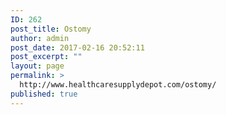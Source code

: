 ```yaml
---
ID: 262
post_title: Ostomy
author: admin
post_date: 2017-02-16 20:52:11
post_excerpt: ""
layout: page
permalink: >
  http://www.healthcaresupplydepot.com/ostomy/
published: true
---
```

<aside><script>

!function(t,o){"use strict";t.fn.minimap=function(o){var e=this,i=t(window),n=function(){},a=!0,s={heightRatio:.6,widthRatio:.05,offsetHeightRatio:.035,offsetWidthRatio:.035,position:"right",touch:!0,smoothScroll:!0,smoothScrollDelay:200,onPreviewChange:n,disableFind:!1},r=t.extend({},s,o),h=["right","left"];jQuery.fn.disableFind=function(){return this.each(function(){for(var o="",e=!1,i=t(this),n=i.html(),a=0;a<n.length;a++)o+=n[a],"<"===n[a]&&(e=!0),">"===n[a]&&(e=!1),e===!1&&(o+='<span style="position:absolute; right:-999999999px;">.</span>')," "===n[a]&&(o+=" ");i.html(o)})};var c=function(o,e){switch(o){case"disableFind":if(1!=e&&0!=e)throw"Invalid disableFind: "+e;break;case"heightRatio":var i=e;if(!t.isNumeric(i)||0>=i||i>1)throw"Invalid heightRatio: "+i;break;case"widthRatio":var n=e;if(!t.isNumeric(n)||0>=n||n>.5)throw"Invalid widthRatio: "+n;break;case"offsetHeightRatio":var a=e;if(!t.isNumeric(a)||0>a||a>.9)throw"Invalid offsetHeightRatio: "+a;break;case"offsetWidthRatio":var s=e;if(!t.isNumeric(s)||0>s||s>.9)throw"Invalid offsetWidthRatio: "+s;break;case"position":var c=e.toLowerCase(),l=h.indexOf(c);if(-1===l)throw"Invalid position: "+r.position;r.position=c;break;case"smoothScrollDelay":var d=e;if((0|d)!==d||4>d)throw"Invalid smoothScrollDelay(in ms): "+d;break;case"touch":case"smoothScroll":break;case"onPreviewChange":var f=e;if(!f||!t.isFunction(f))throw"Invalid onPreviewChange: "+e;break;default:throw"Invalid validation property: "+o}};for(var l in r)c(l,r[l]);var d=e.clone();d.find(".minimap.noselect").remove(),d.find(".miniregion").remove(),d.addClass("minimap noselect"),r.disableFind===!0&&d.children().each(function(){t(this).addClass("unsearchable")}),d.children().each(function(){t(this).css({"pointer-events":"none"})});var f=t('<div class="miniregion"> </div>');t(t("body")[0]).append(f),t(t("body")[0]).append(d),t(".unsearchable").disableFind();var u=function(){return{x:i.width()/e.width()*r.widthRatio,y:i.height()/e.height()*r.heightRatio}},v=function(t){if(a){var o=u(),n="scale("+o.x+","+o.y+")",s=i.height()*r.offsetHeightRatio,h=i.width()*r.offsetWidthRatio,c=e.height()*(o.y-1)/2+s,l=e.width()*(o.x-1)/2+h,v=i.width()*(1/o.x)*r.widthRatio,m=i.height()*(1/o.y)*r.heightRatio,p={"-webkit-transform":n,"-moz-transform":n,"-ms-transform":n,"-o-transform":n,transform:n,top:c,width:v,height:m,margin:"0px",padding:"0px"};p[r.position]=l,d.css(p);var g=e.offset().top*o.y,w={width:d.width()*o.x,height:i.height()*o.y,margin:"0px",top:i.scrollTop()*o.y+s-g+"px"};w[r.position]=h+"px",f.css(w),r.onPreviewChange(d,o)}},m=function(t){if(a){var o=u(),n=i.height()*r.offsetHeightRatio,s=e.offset().top*o.y,h=i.scrollTop()*o.y,c=f.outerHeight(!0),l=e.outerHeight(!0)*o.y+s;s>h+c+n||h>l?f.css({display:"none"}):f.css({top:h+n-s+"px",display:"block"})}},p=function(t){if(a){var o=u(),n=i.height()*r.offsetHeightRatio,s=e.offset().top*o.y,h=f.outerHeight(!0),c=(t.clientY-h/2-n+s)/o.y;if("click"===t.type&&r.smoothScroll){var l=i.scrollTop(),d=e.outerHeight(!0);c=Math.max(c,Math.min(c,d));var v=c>l,m=r.smoothScrollDelay,p=Math.abs(l-c),g=m/p,y=1,R=4;g>=4?R=parseInt(y):y=g>=1?4*parseInt(g):4/g;var b=l,x=parseInt(p/y);w=!0;var k=function(){b+=v?y:-y,--x<=0&&(clearInterval(I),w=!1,b=c),i.scrollTop(b)},I=window.setInterval(k,R)}else i.scrollTop(c);t.stopPropagation()}},g=!1,w=!1,y=function(t){g=!1,e.removeClass("noselect"),f.removeClass("dragging")},R=function(t){g&&!w&&p(t)},b=function(t){p(t),g=!1},x=function(t){g=!0,e.addClass("noselect"),f.addClass("dragging")};v(),i.on("resize",v),i.on("scroll",m),t(document).on("mouseup",y),t(document).on("mousemove",R),t(f).on("mousedown",x),t(f).on("mouseup",y),t(f).on("mousemove",R),t(f).on("click",b),t(d).on("mousedown",x),t(d).on("mouseup",y),t(d).on("mousemove",R),t(d).on("click",b);var k="",I=function(t){var o=t.changedTouches;if(!(o.length>1)){var e=o[0],i=["touchstart","touchmove","touchend"],n=["mousedown","mousemove","mouseup"],a=i.indexOf(t.type);if(-1!==a){var s=n[a];t.type===i[2]&&k===i[0]&&(s="click");var r=document.createEvent("MouseEvent");r.initMouseEvent(s,!0,!0,window,1,e.screenX,e.screenY,e.clientX,e.clientY,!1,!1,!1,!1,0,null),e.target.dispatchEvent(r),t.preventDefault(),k=t.type}}};r.touch&&(document.addEventListener("touchstart",I,!0),document.addEventListener("touchmove",I,!0),document.addEventListener("touchend",I,!0),document.addEventListener("touchcancel",I,!0));var H=function(t){var o=r.position;if(c("position",t),o!==r.position){var e={};e[o]="",v(),f.css(e),d.css(e)}},S=function(t,o){return function(e){c(t,e),r[t]=e,o&&v()}},C=function(){a||(d.show(),f.show(),a=!0,v())},E=function(){a&&(d.hide(),f.hide(),a=!1)},D=function(){d.toggle(),f.toggle(),a=!a,a&&v()};return t.extend({},this,{setPosition:H,setHeightRatio:S("heightRatio",!0),setWidthRatio:S("widthRatio",!0),setOffsetHeightRatio:S("offsetHeightRatio",!0),setOffsetWidthRatio:S("offsetWidthRatio",!0),setSmoothScroll:S("smoothScroll"),setSmoothScrollDelay:S("smoothScrollDelay"),show:C,hide:E,toggle:D})}}(jQuery);</script>
</aside>
